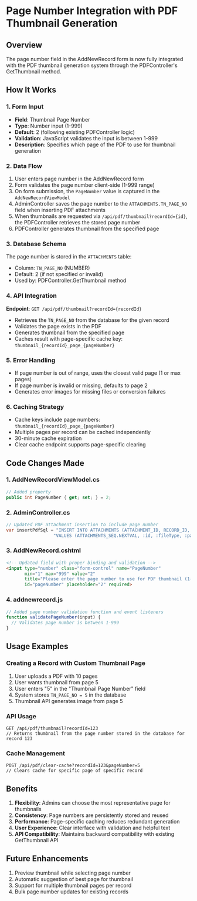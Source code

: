# Page Number Integration with PDF Thumbnail Generation

## Overview
The page number field in the AddNewRecord form is now fully integrated with the PDF thumbnail generation system through the PDFController's GetThumbnail method.

## How It Works

### 1. Form Input
- **Field**: Thumbnail Page Number
- **Type**: Number input (1-999)
- **Default**: 2 (following existing PDFController logic)
- **Validation**: JavaScript validates the input is between 1-999
- **Description**: Specifies which page of the PDF to use for thumbnail generation

### 2. Data Flow
1. User enters page number in the AddNewRecord form
2. Form validates the page number client-side (1-999 range)
3. On form submission, the `PageNumber` value is captured in the `AddNewRecordViewModel`
4. AdminController saves the page number to the `ATTACHMENTS.TN_PAGE_NO` field when inserting PDF attachments
5. When thumbnails are requested via `/api/pdf/thumbnail?recordId={id}`, the PDFController retrieves the stored page number
6. PDFController generates thumbnail from the specified page

### 3. Database Schema
The page number is stored in the `ATTACHMENTS` table:
- Column: `TN_PAGE_NO` (NUMBER)
- Default: 2 (if not specified or invalid)
- Used by: PDFController.GetThumbnail method

### 4. API Integration
**Endpoint**: `GET /api/pdf/thumbnail?recordId={recordId}`
- Retrieves the `TN_PAGE_NO` from the database for the given record
- Validates the page exists in the PDF
- Generates thumbnail from the specified page
- Caches result with page-specific cache key: `thumbnail_{recordId}_page_{pageNumber}`

### 5. Error Handling
- If page number is out of range, uses the closest valid page (1 or max pages)
- If page number is invalid or missing, defaults to page 2
- Generates error images for missing files or conversion failures

### 6. Caching Strategy
- Cache keys include page numbers: `thumbnail_{recordId}_page_{pageNumber}`
- Multiple pages per record can be cached independently
- 30-minute cache expiration
- Clear cache endpoint supports page-specific clearing

## Code Changes Made

### 1. AddNewRecordViewModel.cs
```csharp
// Added property
public int PageNumber { get; set; } = 2;
```

### 2. AdminController.cs
```csharp
// Updated PDF attachment insertion to include page number
var insertPdfSql = "INSERT INTO ATTACHMENTS (ATTACHMENT_ID, RECORD_ID, FILE_TYPE, FILE_PATH, ORIGINAL_NAME, TN_PAGE_NO) " +
                  "VALUES (ATTACHMENTS_SEQ.NEXTVAL, :id, :fileType, :path, :ORIGINAL_NAME, :pageNumber)";
```

### 3. AddNewRecord.cshtml
```html
<!-- Updated field with proper binding and validation -->
<input type="number" class="form-control" name="PageNumber"
       min="1" max="999" value="2"
       title="Please enter the page number to use for PDF thumbnail (1-999)" 
       id="pageNumber" placeholder="2" required>
```

### 4. addnewrecord.js
```javascript
// Added page number validation function and event listeners
function validatePageNumber(input) {
  // Validates page number is between 1-999
}
```

## Usage Examples

### Creating a Record with Custom Thumbnail Page
1. User uploads a PDF with 10 pages
2. User wants thumbnail from page 5
3. User enters "5" in the "Thumbnail Page Number" field
4. System stores `TN_PAGE_NO = 5` in the database
5. Thumbnail API generates image from page 5

### API Usage
```
GET /api/pdf/thumbnail?recordId=123
// Returns thumbnail from the page number stored in the database for record 123
```

### Cache Management
```
POST /api/pdf/clear-cache?recordId=123&pageNumber=5
// Clears cache for specific page of specific record
```

## Benefits
1. **Flexibility**: Admins can choose the most representative page for thumbnails
2. **Consistency**: Page numbers are persistently stored and reused
3. **Performance**: Page-specific caching reduces redundant generation
4. **User Experience**: Clear interface with validation and helpful text
5. **API Compatibility**: Maintains backward compatibility with existing GetThumbnail API

## Future Enhancements
1. Preview thumbnail while selecting page number
2. Automatic suggestion of best page for thumbnail
3. Support for multiple thumbnail pages per record
4. Bulk page number updates for existing records
